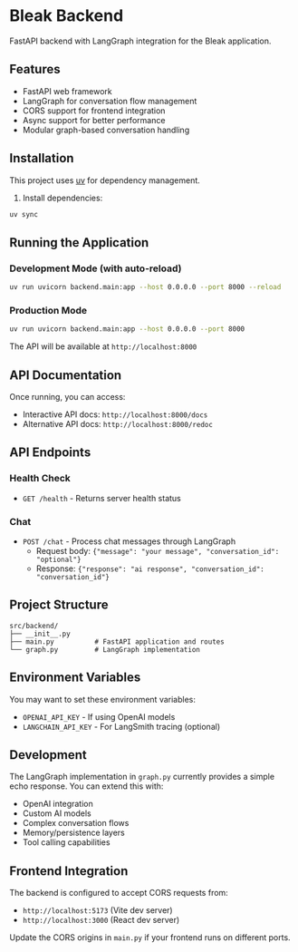 # Bleak Backend

FastAPI backend with LangGraph integration for the Bleak application.

## Features

- FastAPI web framework
- LangGraph for conversation flow management
- CORS support for frontend integration
- Async support for better performance
- Modular graph-based conversation handling

## Installation

This project uses [uv](https://docs.astral.sh/uv/) for dependency management.

1. Install dependencies:

```bash
uv sync
```

## Running the Application

### Development Mode (with auto-reload)

```bash
uv run uvicorn backend.main:app --host 0.0.0.0 --port 8000 --reload
```

### Production Mode

```bash
uv run uvicorn backend.main:app --host 0.0.0.0 --port 8000
```

The API will be available at `http://localhost:8000`

## API Documentation

Once running, you can access:

- Interactive API docs: `http://localhost:8000/docs`
- Alternative API docs: `http://localhost:8000/redoc`

## API Endpoints

### Health Check

- `GET /health` - Returns server health status

### Chat

- `POST /chat` - Process chat messages through LangGraph
  - Request body: `{"message": "your message", "conversation_id": "optional"}`
  - Response: `{"response": "ai response", "conversation_id": "conversation_id"}`

## Project Structure

```
src/backend/
├── __init__.py
├── main.py          # FastAPI application and routes
└── graph.py         # LangGraph implementation
```

## Environment Variables

You may want to set these environment variables:

- `OPENAI_API_KEY` - If using OpenAI models
- `LANGCHAIN_API_KEY` - For LangSmith tracing (optional)

## Development

The LangGraph implementation in `graph.py` currently provides a simple echo response. You can extend this with:

- OpenAI integration
- Custom AI models
- Complex conversation flows
- Memory/persistence layers
- Tool calling capabilities

## Frontend Integration

The backend is configured to accept CORS requests from:

- `http://localhost:5173` (Vite dev server)
- `http://localhost:3000` (React dev server)

Update the CORS origins in `main.py` if your frontend runs on different ports.
